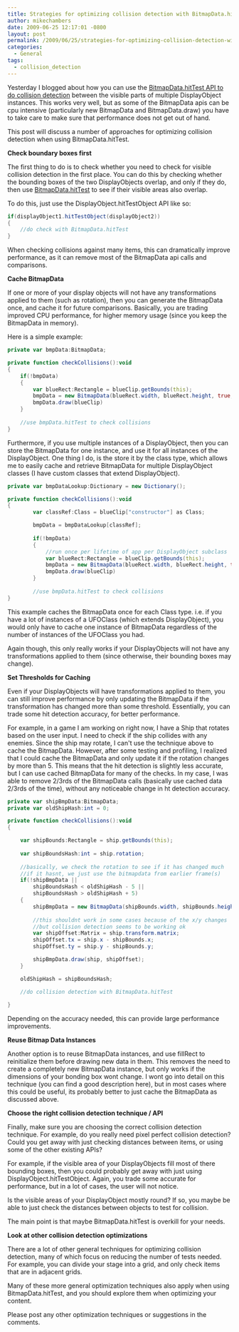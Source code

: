 ```yaml
---
title: Strategies for optimizing collision detection with BitmapData.hitTest
author: mikechambers
date: 2009-06-25 12:17:01 -0800
layout: post
permalink: /2009/06/25/strategies-for-optimizing-collision-detection-with-bitmapdata-hittest/
categories:
  - General
tags:
  - collision_detection
---
```



Yesterday I blogged about how you can use the [BitmapData.hitTest API to do collision detection][1] between the visible parts of multiple DisplayObject instances. This works very well, but as some of the BitmapData apis can be cpu intensive (particularly new BitmapData and BitmapData.draw) you have to take care to make sure that performance does not get out of hand.

This post will discuss a number of approaches for optimizing collision detection when using BitmapData.hitTest.  
<!--more-->

  
**Check boundary boxes first**

The first thing to do is to check whether you need to check for visible collision detection in the first place. You can do this by checking whether the bounding boxes of the two DisplayObjects overlap, and only if they do, then use [BitmapData.hitTest][2] to see if their visible areas also overlap.

To do this, just use the DisplayObject.hitTestObject API like so:

``` actionscript
if(displayObject1.hitTestObject(displayObject2))
{
	//do check with BitmapData.hitTest
}
```

When checking collisions against many items, this can dramatically improve performance, as it can remove most of the BitmapData api calls and comparisons.

**Cache BitmapData**

If one or more of your display objects will not have any transformations applied to them (such as rotation), then you can generate the BitmapData once, and cache it for future comparisons. Basically, you are trading improved CPU performance, for higher memory usage (since you keep the BitmapData in memory).

Here is a simple example:

``` actionscript
private var bmpData:BitmapData;

private function checkCollisions():void
{
    if(!bmpData)
    {
        var blueRect:Rectangle = blueClip.getBounds(this);
        bmpData = new BitmapData(blueRect.width, blueRect.height, true, );
        bmpData.draw(blueClip)
    }
    
    //use bmpData.hitTest to check collisions
}
```

Furthermore, if you use multiple instances of a DisplayObject, then you can store the BitmapData for one instance, and use it for all instances of the DisplayObject. One thing I do, is the store it by the class type, which allows me to easily cache and retrieve BitmapData for multiple DisplayObject classes (I have custom classes that extend DisplayObject).

``` actionscript
private var bmpDataLookup:Dictionary = new Dictionary();

private function checkCollisions():void
{
		var classRef:Class = blueClip["constructor"] as Class;

		bmpData = bmpDataLookup[classRef];
		
		if(!bmpData)
		{
			//run once per lifetime of app per DisplayObject subclass
			var blueRect:Rectangle = blueClip.getBounds(this);
			bmpData = new BitmapData(blueRect.width, blueRect.height, true, 0);
			bmpData.draw(blueClip)
		}
		
		//use bmpData.hitTest to check collisions
}
```

This example caches the BitmapData once for each Class type. i.e. if you have a lot of instances of a UFOClass (which extends DisplayObject), you would only have to cache one instance of BitmapData regardless of the number of instances of the UFOClass you had.

Again though, this only really works if your DisplayObjects will not have any transformations applied to them (since otherwise, their bounding boxes may change).

**Set Thresholds for Caching**

Even if your DisplayObjects will have transformations applied to them, you can still improve performance by only updating the BitmapData if the transformation has changed more than some threshold. Essentially, you can trade some hit detection accuracy, for better performance.

For example, in a game I am working on right now, I have a Ship that rotates based on the user input. I need to check if the ship collides with any enemies. Since the ship may rotate, I can't use the technique above to cache the BitmapData. However, after some testing and profiling, I realized that I could cache the BitmapData and only update it if the rotation changes by more than 5. This means that the hit detection is slightly less accurate, but I can use cached BitmapData for many of the checks. In my case, I was able to remove 2/3rds of the BitmapData calls (basically use cached data 2/3rds of the time), without any noticeable change in ht detection accuracy.

``` actionscript
private var shipBmpData:BitmapData;
private var oldShipHash:int = 0;

private function checkCollisions():void
{

	var shipBounds:Rectangle = ship.getBounds(this);	
	
	var shipBoundsHash:int = ship.rotation;
	
	//basically, we check the rotation to see if it has changed much
	//if it hasnt, we just use the bitmapdata from earlier frame(s)
	if(!shipBmpData || 
		shipBoundsHash < oldShipHash - 5 || 
		shipBoundsHash > oldShipHash + 5)
	{	
		shipBmpData = new BitmapData(shipBounds.width, shipBounds.height, true, 0);
		
		//this shouldnt work in some cases because of the x/y changes
		//but collision detection seems to be working ok
		var shipOffset:Matrix = ship.transform.matrix;
		shipOffset.tx = ship.x - shipBounds.x;
		shipOffset.ty = ship.y - shipBounds.y;			

		shipBmpData.draw(ship, shipOffset);
	}

	oldShipHash = shipBoundsHash;

	//do collision detection with BitmapData.hitTest
	
}
```

Depending on the accuracy needed, this can provide large performance improvements.

**Reuse Bitmap Data Instances**

Another option is to reuse BitmapData instances, and use fillRect to reinitialize them before drawing new data in them. This removes the need to create a completely new BitmapData instance, but only works if the dimensions of your bonding box wont change. I wont go into detail on this technique (you can find a good description here), but in most cases where this could be useful, its probably better to just cache the BitmapData as discussed above.

**Choose the right collision detection technique / API**

Finally, make sure you are choosing the correct collision detection technique. For example, do you really need pixel perfect collision detection? Could you get away with just checking distances between items, or using some of the other existing APIs?

For example, if the visible area of your DisplayObjects fill most of there bounding boxes, then you could probably get away with just using DisplayObject.hitTestObject. Again, you trade some accurate for performance, but in a lot of cases, the user will not notice.

Is the visible areas of your DisplayObject mostly round? If so, you maybe be able to just check the distances between objects to test for collision.

The main point is that maybe BitmapData.hitTest is overkill for your needs.

**Look at other collision detection optimizations**

There are a lot of other general techniques for optimizing collision detection, many of which focus on reducing the number of tests needed. For example, you can divide your stage into a grid, and only check items that are in adjacent grids.

Many of these more general optimization techniques also apply when using BitmapData.hitTest, and you should explore them when optimizing your content.

Please post any other optimization techniques or suggestions in the comments.

 [1]: /blog/2009/06/24/using-bitmapdata-hittest-for-collision-detection/
 [2]: http://livedocs.adobe.com/flex/3/langref/flash/display/BitmapData.html#hitTest()
